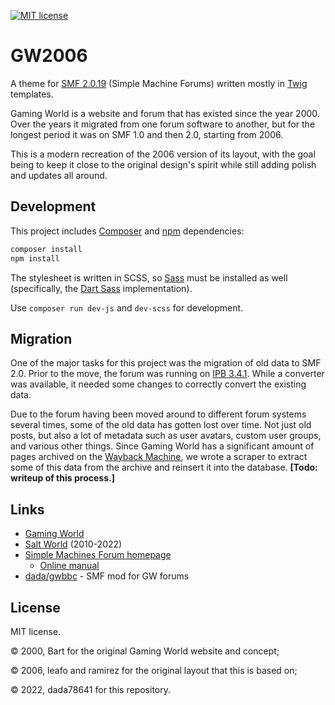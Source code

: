 [![MIT license](https://img.shields.io/badge/license-MIT-brightgreen.svg)](https://opensource.org/licenses/MIT)

# GW2006

A theme for [SMF 2.0.19](https://www.simplemachines.org/) (Simple Machine Forums) written mostly in [Twig](https://twig.symfony.com/) templates.

Gaming World is a website and forum that has existed since the year 2000. Over the years it migrated from one forum software to another, but for the longest period it was on SMF 1.0 and then 2.0, starting from 2006.

This is a modern recreation of the 2006 version of its layout, with the goal being to keep it close to the original design's spirit while still adding polish and updates all around.

## Development

This project includes [Composer](https://getcomposer.org/) and [npm](https://www.npmjs.com/) dependencies:

```sh
composer install
npm install
```

The stylesheet is written in SCSS, so [Sass](https://sass-lang.com/) must be installed as well (specifically, the [Dart Sass](https://sass-lang.com/dart-sass) implementation).

Use `composer run dev-js` and `dev-scss` for development.

## Migration

One of the major tasks for this project was the migration of old data to SMF 2.0. Prior to the move, the forum was running on [IPB 3.4.1](https://invisioncommunity.com/). While a converter was available, it needed some changes to correctly convert the existing data.

Due to the forum having been moved around to different forum systems several times, some of the old data has gotten lost over time. Not just old posts, but also a lot of metadata such as user avatars, custom user groups, and various other things. Since Gaming World has a significant amount of pages archived on the [Wayback Machine](https://archive.org/), we wrote a scraper to extract some of this data from the archive and reinsert it into the database. **[Todo: writeup of this process.]**

## Links

* [Gaming World](https://gamingw.net/)
* [Salt World](https://saltworld.net/) (2010-2022)
* [Simple Machines Forum homepage](https://www.simplemachines.org/)
    * [Online manual](https://wiki.simplemachines.org/)
* [dada/gwbbc](https://github.com/msikma/gwbbc) - SMF mod for GW forums

## License

MIT license.

© 2000, Bart for the original Gaming World website and concept;

© 2006, leafo and ramirez for the original layout that this is based on;

© 2022, dada78641 for this repository.
